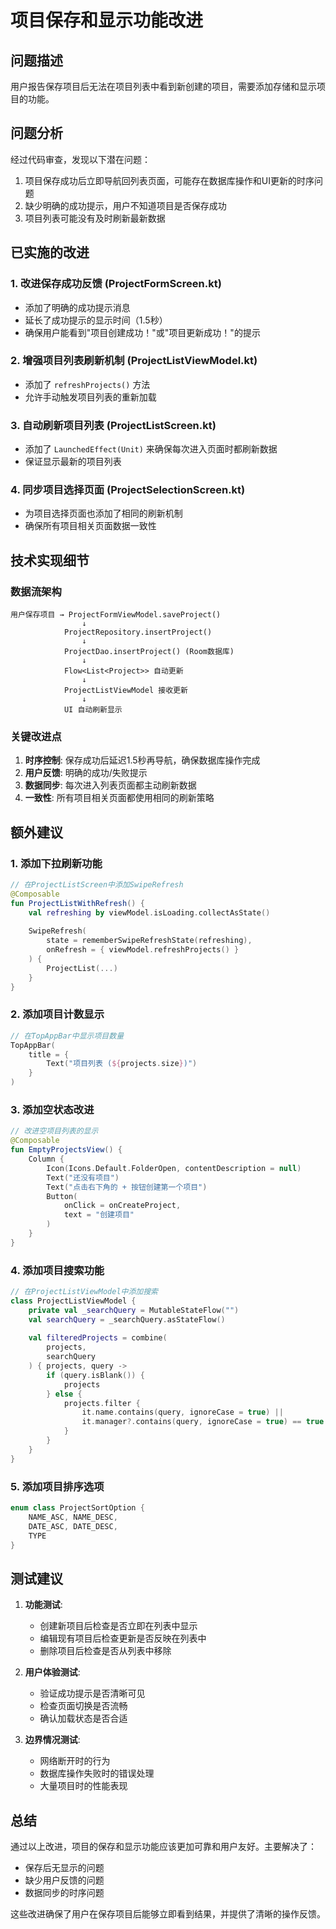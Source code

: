 # 项目保存和显示功能改进

## 问题描述
用户报告保存项目后无法在项目列表中看到新创建的项目，需要添加存储和显示项目的功能。

## 问题分析
经过代码审查，发现以下潜在问题：
1. 项目保存成功后立即导航回列表页面，可能存在数据库操作和UI更新的时序问题
2. 缺少明确的成功提示，用户不知道项目是否保存成功
3. 项目列表可能没有及时刷新最新数据

## 已实施的改进

### 1. 改进保存成功反馈 (ProjectFormScreen.kt)
- 添加了明确的成功提示消息
- 延长了成功提示的显示时间（1.5秒）
- 确保用户能看到"项目创建成功！"或"项目更新成功！"的提示

### 2. 增强项目列表刷新机制 (ProjectListViewModel.kt)
- 添加了 `refreshProjects()` 方法
- 允许手动触发项目列表的重新加载

### 3. 自动刷新项目列表 (ProjectListScreen.kt)
- 添加了 `LaunchedEffect(Unit)` 来确保每次进入页面时都刷新数据
- 保证显示最新的项目列表

### 4. 同步项目选择页面 (ProjectSelectionScreen.kt)
- 为项目选择页面也添加了相同的刷新机制
- 确保所有项目相关页面数据一致性

## 技术实现细节

### 数据流架构
```
用户保存项目 → ProjectFormViewModel.saveProject() 
                ↓
            ProjectRepository.insertProject()
                ↓
            ProjectDao.insertProject() (Room数据库)
                ↓
            Flow<List<Project>> 自动更新
                ↓
            ProjectListViewModel 接收更新
                ↓
            UI 自动刷新显示
```

### 关键改进点
1. **时序控制**: 保存成功后延迟1.5秒再导航，确保数据库操作完成
2. **用户反馈**: 明确的成功/失败提示
3. **数据同步**: 每次进入列表页面都主动刷新数据
4. **一致性**: 所有项目相关页面都使用相同的刷新策略

## 额外建议

### 1. 添加下拉刷新功能
```kotlin
// 在ProjectListScreen中添加SwipeRefresh
@Composable
fun ProjectListWithRefresh() {
    val refreshing by viewModel.isLoading.collectAsState()
    
    SwipeRefresh(
        state = rememberSwipeRefreshState(refreshing),
        onRefresh = { viewModel.refreshProjects() }
    ) {
        ProjectList(...)
    }
}
```

### 2. 添加项目计数显示
```kotlin
// 在TopAppBar中显示项目数量
TopAppBar(
    title = {
        Text("项目列表 (${projects.size})")
    }
)
```

### 3. 添加空状态改进
```kotlin
// 改进空项目列表的显示
@Composable
fun EmptyProjectsView() {
    Column {
        Icon(Icons.Default.FolderOpen, contentDescription = null)
        Text("还没有项目")
        Text("点击右下角的 + 按钮创建第一个项目")
        Button(
            onClick = onCreateProject,
            text = "创建项目"
        )
    }
}
```

### 4. 添加项目搜索功能
```kotlin
// 在ProjectListViewModel中添加搜索
class ProjectListViewModel {
    private val _searchQuery = MutableStateFlow("")
    val searchQuery = _searchQuery.asStateFlow()
    
    val filteredProjects = combine(
        projects,
        searchQuery
    ) { projects, query ->
        if (query.isBlank()) {
            projects
        } else {
            projects.filter { 
                it.name.contains(query, ignoreCase = true) ||
                it.manager?.contains(query, ignoreCase = true) == true
            }
        }
    }
}
```

### 5. 添加项目排序选项
```kotlin
enum class ProjectSortOption {
    NAME_ASC, NAME_DESC,
    DATE_ASC, DATE_DESC,
    TYPE
}
```

## 测试建议

1. **功能测试**:
   - 创建新项目后检查是否立即在列表中显示
   - 编辑现有项目后检查更新是否反映在列表中
   - 删除项目后检查是否从列表中移除

2. **用户体验测试**:
   - 验证成功提示是否清晰可见
   - 检查页面切换是否流畅
   - 确认加载状态是否合适

3. **边界情况测试**:
   - 网络断开时的行为
   - 数据库操作失败时的错误处理
   - 大量项目时的性能表现

## 总结

通过以上改进，项目的保存和显示功能应该更加可靠和用户友好。主要解决了：
- 保存后无显示的问题
- 缺少用户反馈的问题
- 数据同步的时序问题

这些改进确保了用户在保存项目后能够立即看到结果，并提供了清晰的操作反馈。